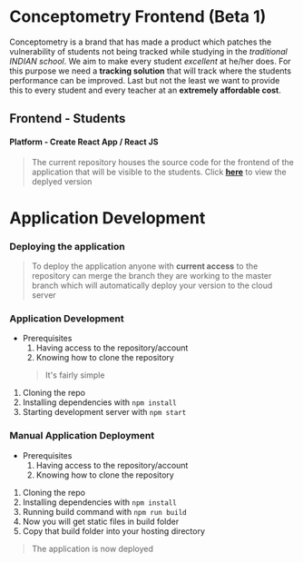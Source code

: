 # Conceptometry Frontend (Beta 1)
Conceptometry is a brand that has made a product which patches the vulnerability of students not being tracked while studying in the *traditional INDIAN school*. We aim to make every student *excellent* at he/her does. For this purpose we need a **tracking solution** that will track where the students performance can be improved. Last but not the least we want to provide this to every student and every teacher at an **extremely affordable cost**.

## Frontend - Students
#### Platform - Create React App / React JS

>The current repository houses the source code for the frontend of the application that will be visible to the students. Click **[here](https://student.conceptometry.com)** to view the deplyed version

# Application Development

### Deploying the application

>To deploy the application anyone with **current access** to the repository can merge the branch they are working to the master branch which will automatically deploy your version to the cloud server

### Application Development

- Prerequisites
	1. Having access to the repository/account
	2. Knowing how to clone the repository
  > It's fairly simple
1.  Cloning the repo
2. Installing dependencies with `npm install`
3. Starting development server with `npm start`


### Manual Application Deployment
- Prerequisites
	1. Having access to the repository/account
	2. Knowing how to clone the repository

1.  Cloning the repo
2. Installing dependencies with `npm install`
3. Running build command with `npm run build`
4. Now you will get static files in build folder
5. Copy that build folder into your hosting directory
  > The application is now deployed
